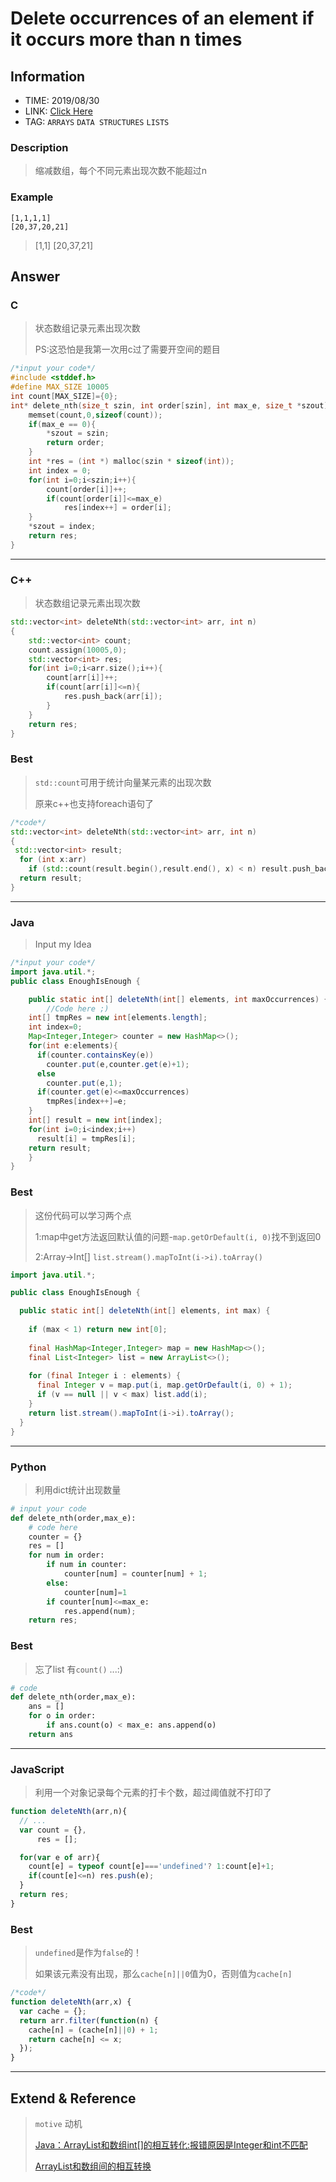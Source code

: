 # Delete occurrences of an element if it occurs more than n times

## Information
* TIME: 2019/08/30
* LINK: [Click Here](https://www.codewars.com/kata/554ca54ffa7d91b236000023/solutions/javascript)
* TAG: `ARRAYS` `DATA STRUCTURES` `LISTS`

### Description
> 缩减数组，每个不同元素出现次数不能超过n

### Example
```text
[1,1,1,1]
[20,37,20,21]
```
> [1,1]
> [20,37,21]

## Answer
### C
> 状态数组记录元素出现次数
>
> PS:这恐怕是我第一次用c过了需要开空间的题目
```c
/*input your code*/
#include <stddef.h>
#define MAX_SIZE 10005
int count[MAX_SIZE]={0};
int* delete_nth(size_t szin, int order[szin], int max_e, size_t *szout) {
    memset(count,0,sizeof(count)); 
    if(max_e == 0){
        *szout = szin;
        return order;
    }
    int *res = (int *) malloc(szin * sizeof(int));
    int index = 0;
    for(int i=0;i<szin;i++){
        count[order[i]]++;
        if(count[order[i]]<=max_e)
            res[index++] = order[i];
    }
    *szout = index;
    return res;
}
```

---
### C++
> 状态数组记录元素出现次数
```c++
std::vector<int> deleteNth(std::vector<int> arr, int n)
{
    std::vector<int> count;
    count.assign(10005,0);
    std::vector<int> res;
    for(int i=0;i<arr.size();i++){
        count[arr[i]]++;
        if(count[arr[i]]<=n){
            res.push_back(arr[i]);
        }
    }
    return res;
}
```

### Best
> `std::count`可用于统计向量某元素的出现次数
>
> 原来c++也支持foreach语句了
```c++
/*code*/
std::vector<int> deleteNth(std::vector<int> arr, int n)
{
 std::vector<int> result;
  for (int x:arr)
    if (std::count(result.begin(),result.end(), x) < n) result.push_back(x);
  return result;
}
```
---

### Java
> Input my Idea
```java
/*input your code*/
import java.util.*;
public class EnoughIsEnough {

	public static int[] deleteNth(int[] elements, int maxOccurrences) {
		//Code here ;)
    int[] tmpRes = new int[elements.length];
    int index=0;
    Map<Integer,Integer> counter = new HashMap<>();
    for(int e:elements){
      if(counter.containsKey(e))
        counter.put(e,counter.get(e)+1);
      else
        counter.put(e,1);
      if(counter.get(e)<=maxOccurrences)
        tmpRes[index++]=e;
    }
    int[] result = new int[index];
    for(int i=0;i<index;i++)
      result[i] = tmpRes[i];
    return result;
	}
}
```

### Best
> 这份代码可以学习两个点
> 
> 1:map中get方法返回默认值的问题-`map.getOrDefault(i, 0)`找不到返回0
>
> 2:Array->Int[] `list.stream().mapToInt(i->i).toArray()`
```java
import java.util.*;

public class EnoughIsEnough {

  public static int[] deleteNth(int[] elements, int max) {
  
    if (max < 1) return new int[0];
    
    final HashMap<Integer,Integer> map = new HashMap<>();
    final List<Integer> list = new ArrayList<>();
    
    for (final Integer i : elements) {
      final Integer v = map.put(i, map.getOrDefault(i, 0) + 1);
      if (v == null || v < max) list.add(i);
    }
    return list.stream().mapToInt(i->i).toArray();
  }
}
```

---

### Python
> 利用dict统计出现数量
```python
# input your code
def delete_nth(order,max_e):
    # code here
    counter = {}
    res = []
    for num in order:
        if num in counter:
            counter[num] = counter[num] + 1;
        else:
            counter[num]=1
        if counter[num]<=max_e:
            res.append(num);
    return res;
```

### Best
> 忘了list 有`count()`  ...:)
```python
# code
def delete_nth(order,max_e):
    ans = []
    for o in order:
        if ans.count(o) < max_e: ans.append(o)
    return ans
```
---
### JavaScript
> 利用一个对象记录每个元素的打卡个数，超过阈值就不打印了
```javascript 1.8
function deleteNth(arr,n){
  // ... 
  var count = {},
      res = [];

  for(var e of arr){
    count[e] = typeof count[e]==='undefined'? 1:count[e]+1;
    if(count[e]<=n) res.push(e);
  }
  return res;
}
```

### Best
> `undefined`是作为`false`的！
> 
> 如果该元素没有出现，那么`cache[n]||0`值为0，否则值为`cache[n]`
```javascript 1.8
/*code*/
function deleteNth(arr,x) {
  var cache = {};
  return arr.filter(function(n) {
    cache[n] = (cache[n]||0) + 1;
    return cache[n] <= x;
  });
}
```
---
## Extend & Reference
> `motive` 动机
>
> [Java：ArrayList和数组int[]的相互转化:报错原因是Integer和int不匹配](https://blog.csdn.net/weixin_41615787/article/details/85115620)
>
> [ArrayList和数组间的相互转换](https://blog.csdn.net/lipr86/article/details/83029639)